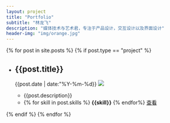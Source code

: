 ```yaml
---
layout: project
title: "Portfolio"
subtitle: "林龙飞"
description: "媒体技术与艺术君，专注于产品设计，交互设计以及界面设计"
header-img: "img/orange.jpg"
---
```



<!-- <ul class="listing">
{% for post in site.posts %}
{% if post.type == "project" %}
  {% capture y %}{{post.date | date:"%Y"}}{% endcapture %}

  <li class="listing-item">
    <time datetime="{{ post.date | date:"%Y-%m-%d" }}">{{ post.date | date:"%Y-%m-%d" }}</time>
    <a href="{{ post.url }}" title="{{ post.title }}">{{ post.title }}</a>
  </li>
{% endif %}
{% endfor %}
</ul> -->

{% for post in site.posts %}
{% if post.type == "project" %}
<div class = "main">
	<ul class= "cbp_tmtimeline">
		<li>
			<div class = "cbp_tmlabel">
				<h2 id = "boxoffice">{{post.title}}</h2>
				<time>{{post.date | date:"%Y-%m-%d}}</time>
				<img src="{{post.imgsrc}}">
				<ul>
					<li>
						{{post.description}}
					</li>
					<li class = "skill">
						{% for skill in post.skills %}
						<span><b>{{skill}}</b></span>
						{% endfor%}
						<span class = "link">
							<a target="_blank" href="{{post.url}}">查看</a>
						</span>
					</li>
				</ul>
			</div>
		</li>	
	</ul>
</div>

{% endif %}
{% endfor %}